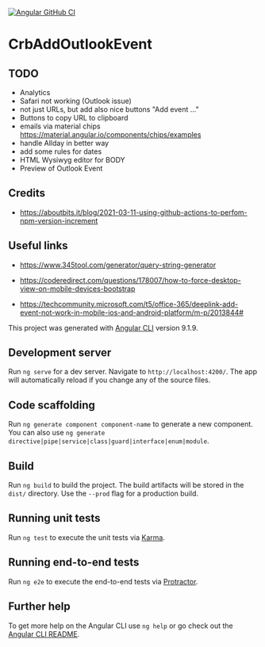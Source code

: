 [![Angular GitHub CI](https://github.com/CrackingBits/crb-add-outlook-event/actions/workflows/angular-ci.yml/badge.svg)](https://github.com/CrackingBits/crb-add-outlook-event/actions/workflows/angular-ci.yml)

# CrbAddOutlookEvent

## TODO
- Analytics
- Safari not working (Outlook issue)
- not just URLs, but add also nice buttons "Add event ..."
- Buttons to copy URL to clipboard
- emails via material chips https://material.angular.io/components/chips/examples
- handle Allday in better way
- add some rules for dates
- HTML Wysiwyg editor for BODY
- Preview of Outlook Event

## Credits

- https://aboutbits.it/blog/2021-03-11-using-github-actions-to-perfom-npm-version-increment

## Useful links

- https://www.345tool.com/generator/query-string-generator

- https://coderedirect.com/questions/178007/how-to-force-desktop-view-on-mobile-devices-bootstrap
- https://techcommunity.microsoft.com/t5/office-365/deeplink-add-event-not-work-in-mobile-ios-and-android-platform/m-p/2013844#



This project was generated with [Angular CLI](https://github.com/angular/angular-cli) version 9.1.9.

## Development server

Run `ng serve` for a dev server. Navigate to `http://localhost:4200/`. The app will automatically reload if you change any of the source files.

## Code scaffolding

Run `ng generate component component-name` to generate a new component. You can also use `ng generate directive|pipe|service|class|guard|interface|enum|module`.

## Build

Run `ng build` to build the project. The build artifacts will be stored in the `dist/` directory. Use the `--prod` flag for a production build.

## Running unit tests

Run `ng test` to execute the unit tests via [Karma](https://karma-runner.github.io).

## Running end-to-end tests

Run `ng e2e` to execute the end-to-end tests via [Protractor](http://www.protractortest.org/).

## Further help

To get more help on the Angular CLI use `ng help` or go check out the [Angular CLI README](https://github.com/angular/angular-cli/blob/master/README.md).
